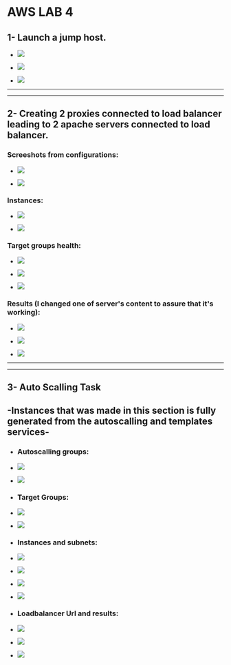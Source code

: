 # **AWS LAB 4**
## **1- Launch a jump host.**

- ![](https://github.com/abdulrahman102/Sprints_tasks/blob/master/aws/aws_lab_4/Screenshots/1-1.png)  


- ![](https://github.com/abdulrahman102/Sprints_tasks/blob/master/aws/aws_lab_4/Screenshots/1-2.png)  

    
- ![](https://github.com/abdulrahman102/Sprints_tasks/blob/master/aws/aws_lab_4/Screenshots/1-3.png)  

-------------
-------------

## **2- Creating 2 proxies connected to load balancer leading to 2 apache servers connected to load balancer.**

### **Screeshots from configurations:**

- ![](https://github.com/abdulrahman102/Sprints_tasks/blob/master/aws/aws_lab_4/Screenshots/2-1.png)  


- ![](https://github.com/abdulrahman102/Sprints_tasks/blob/master/aws/aws_lab_4/Screenshots/2-2.png)  


### **Instances:**

- ![](https://github.com/abdulrahman102/Sprints_tasks/blob/master/aws/aws_lab_4/Screenshots/2-3.png)  


- ![](https://github.com/abdulrahman102/Sprints_tasks/blob/master/aws/aws_lab_4/Screenshots/2-4.png)  


### **Target groups health:**

- ![](https://github.com/abdulrahman102/Sprints_tasks/blob/master/aws/aws_lab_4/Screenshots/2-5.png)  


- ![](https://github.com/abdulrahman102/Sprints_tasks/blob/master/aws/aws_lab_4/Screenshots/2-6.png)  


- ![](https://github.com/abdulrahman102/Sprints_tasks/blob/master/aws/aws_lab_4/Screenshots/2-7.png)  


### **Results (I changed one of server's content to assure that it's working):**

- ![](https://github.com/abdulrahman102/Sprints_tasks/blob/master/aws/aws_lab_4/Screenshots/2-8.png)  


- ![](https://github.com/abdulrahman102/Sprints_tasks/blob/master/aws/aws_lab_4/Screenshots/2-9.png)  


- ![](https://github.com/abdulrahman102/Sprints_tasks/blob/master/aws/aws_lab_4/Screenshots/2-10.png)  

-------------
-------------

## **3- Auto Scalling Task**

## **-Instances that was made in this section is fully generated from the autoscalling and templates services-**

- ### **Autoscalling groups:**

- ![](https://github.com/abdulrahman102/Sprints_tasks/blob/master/aws/aws_lab_4/Screenshots/3-1.png)  


- ![](https://github.com/abdulrahman102/Sprints_tasks/blob/master/aws/aws_lab_4/Screenshots/3-2.png)  


- ### **Target Groups:**

- ![](https://github.com/abdulrahman102/Sprints_tasks/blob/master/aws/aws_lab_4/Screenshots/3-3.png)  


- ![](https://github.com/abdulrahman102/Sprints_tasks/blob/master/aws/aws_lab_4/Screenshots/3-4.png)  


- ### **Instances and subnets:**

- ![](https://github.com/abdulrahman102/Sprints_tasks/blob/master/aws/aws_lab_4/Screenshots/3-5.png)  


- ![](https://github.com/abdulrahman102/Sprints_tasks/blob/master/aws/aws_lab_4/Screenshots/3-6.png)  


- ![](https://github.com/abdulrahman102/Sprints_tasks/blob/master/aws/aws_lab_4/Screenshots/3-7.png)  


- ![](https://github.com/abdulrahman102/Sprints_tasks/blob/master/aws/aws_lab_4/Screenshots/3-8.png)  

- ### **Loadbalancer Url and results:**

- ![](https://github.com/abdulrahman102/Sprints_tasks/blob/master/aws/aws_lab_4/Screenshots/3-9.png)  


- ![](https://github.com/abdulrahman102/Sprints_tasks/blob/master/aws/aws_lab_4/Screenshots/3-10.png)  


- ![](https://github.com/abdulrahman102/Sprints_tasks/blob/master/aws/aws_lab_4/Screenshots/3-11.png)  